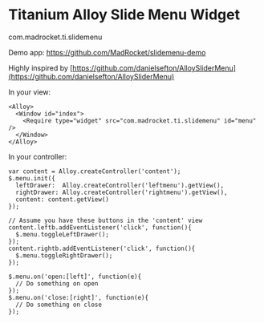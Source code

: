 Titanium Alloy Slide Menu Widget
================================
com.madrocket.ti.slidemenu

Demo app: https://github.com/MadRocket/slidemenu-demo

Highly inspired by [https://github.com/danielsefton/AlloySliderMenu](https://github.com/danielsefton/AlloySliderMenu)

In your view:

    <Alloy>
      <Window id="index">
        <Require type="widget" src="com.madrocket.ti.slidemenu" id="menu" />
      </Window>
    </Alloy>

In your controller:

    var content = Alloy.createController('content');
    $.menu.init({
      leftDrawer:  Alloy.createController('leftmenu').getView(),
      rightDrawer: Alloy.createController('rightmenu').getView(),
      content: content.getView()
    });

    // Assume you have these buttons in the 'content' view
    content.leftb.addEventListener('click', function(){
      $.menu.toggleLeftDrawer();
    });
    content.rightb.addEventListener('click', function(){
      $.menu.toggleRightDrawer();
    });

    $.menu.on('open:[left]', function(e){
      // Do something on open
    });
    $.menu.on('close:[right]', function(e){
      // Do something on close
    });
